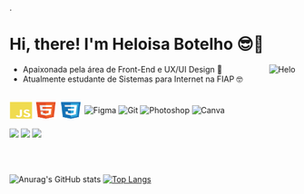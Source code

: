.
# Hi, there! I'm Heloisa Botelho 😎👋

<img align="right" alt="Helo" height="180" src="https://media.discordapp.net/attachments/823742737962500106/1098317093839061117/Group_3.png?width=665&height=676">

- Apaixonada pela área de Front-End e UX/UI Design 💜
- Atualmente estudante de Sistemas para Internet na FIAP 🤓

<div style="display: inline_block"><br>
  <img align="center" alt="Js" height="30" width="40" src="https://raw.githubusercontent.com/devicons/devicon/master/icons/javascript/javascript-plain.svg">
  <img align="center" alt="HTML" height="30" width="40" src="https://raw.githubusercontent.com/devicons/devicon/master/icons/html5/html5-original.svg">
  <img align="center" alt="CSS" height="30" width="40" src="https://raw.githubusercontent.com/devicons/devicon/master/icons/css3/css3-original.svg">
  <img align="center" alt="Figma" height="30" width="40" src="https://cdn.jsdelivr.net/gh/devicons/devicon/icons/figma/figma-original.svg">
  <img align="center" alt="Git" height="30" width="40" src="https://cdn.jsdelivr.net/gh/devicons/devicon/icons/git/git-original.svg">
  <img align="center" alt="Photoshop" height="30" width="40" src="https://cdn.jsdelivr.net/gh/devicons/devicon/icons/photoshop/photoshop-plain.svg">
  <img align="center" alt="Canva" height="30" width="40" src="https://cdn.jsdelivr.net/gh/devicons/devicon/icons/canva/canva-original.svg">
</div>

<br>
<div> 
  <a href = "mailto:heloisa.botelho.hb@gmail.com"><img src="https://img.shields.io/badge/-Gmail-%23333?style=for-the-badge&logo=gmail&logoColor=white" target="_blank"></a>
  <a href="https://www.linkedin.com/in/heloisabotelhoc/" target="_blank"><img src="https://img.shields.io/badge/-LinkedIn-%230077B5?style=for-the-badge&logo=linkedin&logoColor=white" target="_blank"></a> 
   <a href="https://www.behance.net/heloisabotelho" target="_blank"><img src="https://img.shields.io/badge/-Behance-blue?style=for-the-badge&logo=behance&logoColor=white"></a> 
</div>

<br><br>

![Anurag's GitHub stats](https://github-readme-stats.vercel.app/api?username=helobotelho&show_icons=true&theme=ocean_dark)
[![Top Langs](https://github-readme-stats.vercel.app/api/top-langs/?username=helobotelho&layout=compact&theme=ocean_dark)](https://github.com/anuraghazra/github-readme-stats)

</div> 
